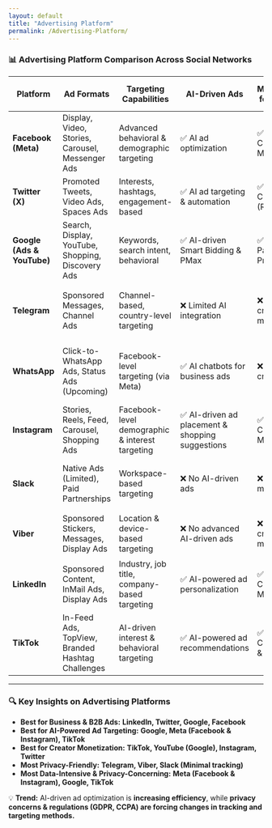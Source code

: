 ```yaml
---
layout: default
title: "Advertising Platform"
permalink: /Advertising-Platform/
---
```


### **📊 Advertising Platform Comparison Across Social Networks**  

| **Platform**   | **Ad Formats** | **Targeting Capabilities** | **AI-Driven Ads** | **Monetization for Creators** | **Business-Focused Ads** | **Privacy Concerns** |
|--------------|-------------|---------------------|----------------|-----------------|-----------------|----------------|
| **Facebook (Meta)**  | Display, Video, Stories, Carousel, Messenger Ads | Advanced behavioral & demographic targeting | ✅ AI ad optimization | ✅ Facebook Creator Monetization | ✅ Business Ads via Meta Business Suite | 🔴 High (GDPR scrutiny, data tracking) |
| **Twitter (X)**  | Promoted Tweets, Video Ads, Spaces Ads | Interests, hashtags, engagement-based | ✅ AI ad targeting & automation | ✅ Twitter Creator Ads (Rev Share) | ✅ Business & B2B Ads | 🟡 Moderate (Less data than Meta) |
| **Google (Ads & YouTube)**  | Search, Display, YouTube, Shopping, Discovery Ads | Keywords, search intent, behavioral | ✅ AI-driven Smart Bidding & PMax | ✅ YouTube Partner Program | ✅ Google Ads for businesses | 🔴 High (Data-driven ad targeting) |
| **Telegram**  | Sponsored Messages, Channel Ads | Channel-based, country-level targeting | ❌ Limited AI integration | ❌ No direct creator monetization | ✅ Business Ads via Sponsored Messages | 🟢 Low (Minimal personal data tracking) |
| **WhatsApp**  | Click-to-WhatsApp Ads, Status Ads (Upcoming) | Facebook-level targeting (via Meta) | ✅ AI chatbots for business ads | ❌ No direct creator ads | ✅ WhatsApp Business Ads | 🔴 High (Meta-owned, data-sharing concerns) |
| **Instagram**  | Stories, Reels, Feed, Carousel, Shopping Ads | Facebook-level demographic & interest targeting | ✅ AI-driven ad placement & shopping suggestions | ✅ Instagram Creator Monetization | ✅ Instagram for Business | 🔴 High (Meta’s data usage policies) |
| **Slack**  | Native Ads (Limited), Paid Partnerships | Workspace-based targeting | ❌ No AI-driven ads | ❌ No creator monetization | ✅ Business & Enterprise Ad Solutions | 🟢 Low (Enterprise-focused) |
| **Viber**  | Sponsored Stickers, Messages, Display Ads | Location & device-based targeting | ❌ No advanced AI-driven ads | ❌ No direct creator monetization | ✅ Viber Business Messages | 🟢 Low (Minimal data tracking) |
| **LinkedIn**  | Sponsored Content, InMail Ads, Display Ads | Industry, job title, company-based targeting | ✅ AI-powered ad personalization | ✅ LinkedIn Creator Monetization | ✅ Strong focus on B2B Ads | 🟡 Moderate (Professional data focus) |
| **TikTok**  | In-Feed Ads, TopView, Branded Hashtag Challenges | AI-driven interest & behavioral targeting | ✅ AI-powered ad recommendations | ✅ TikTok Creator Fund & Ads | ✅ TikTok for Business | 🔴 High (Data tracking concerns, regulatory scrutiny) |

---

### **🔍 Key Insights on Advertising Platforms**  

- **Best for Business & B2B Ads:** **LinkedIn, Twitter, Google, Facebook**  
- **Best for AI-Powered Ad Targeting:** **Google, Meta (Facebook & Instagram), TikTok**  
- **Best for Creator Monetization:** **TikTok, YouTube (Google), Instagram, Twitter**  
- **Most Privacy-Friendly:** **Telegram, Viber, Slack (Minimal tracking)**  
- **Most Data-Intensive & Privacy-Concerning:** **Meta (Facebook & Instagram), Google, TikTok**  

💡 **Trend:** AI-driven ad optimization is **increasing efficiency**, while **privacy concerns & regulations (GDPR, CCPA) are forcing changes in tracking and targeting methods.**  
